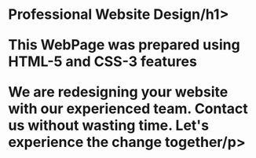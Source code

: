 <h1>Professional Website Design/h1>

<p>This WebPage was prepared using HTML-5 and CSS-3 features</p>

<p>We are redesigning your website with our experienced team. Contact us without wasting time. Let's experience the change together/p>




